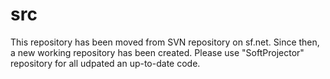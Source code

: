 # src

This repository has been moved from SVN repository on sf.net. 
Since then, a new working repository has been created. Please use "SoftProjector" repository for all udpated an up-to-date code.
